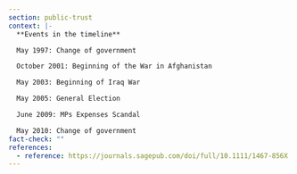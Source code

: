 ```yaml
---
section: public-trust
context: |-
  **Events in the timeline**

  May 1997: Change of government

  October 2001: Beginning of the War in Afghanistan

  May 2003: Beginning of Iraq War

  May 2005: General Election

  June 2009: MPs Expenses Scandal

  May 2010: Change of government
fact-check: ""
references:
  - reference: https://journals.sagepub.com/doi/full/10.1111/1467-856X.12073#fig1-1467-856X-12073
---
```

